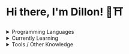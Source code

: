 <!--
**Inarizakura/Inarizakura** is a ✨ _special_ ✨ repository because its `README.md` (this file) appears on your GitHub profile.

Here are some ideas to get you started:

- 🔭 I’m currently working on ...
- 🌱 I’m currently learning ...
- 👯 I’m looking to collaborate on ...
- 🤔 I’m looking for help with ...
- 💬 Ask me about ...
- 📫 How to reach me: ...
- 😄 Pronouns: ...
- ⚡ Fun fact: ...

-->

# Hi there, I'm Dillon! 🦊⛩


<details>
  <summary>Programming Languages</summary>

  ![C](https://img.shields.io/badge/C-C?logo=c&logoColor=%23A8B9CC&logoSize=auto&labelColor=FFF&color=FFF)
</details>

<details>
  <summary>Currently Learning</summary>

  ![C++](https://img.shields.io/badge/C%2B%2B-C%2B%2B?style=flat&logo=cplusplus&logoColor=%2300599C&logoSize=auto&labelColor=FFF&color=FFF)
  
  Web Development
    
  ![JavaScript](https://img.shields.io/badge/JavaScript-JavaScript?style=flat&logo=javascript&logoColor=%23F7DF1E&logoSize=auto&labelColor=000&color=000)
  ![HTML5](https://img.shields.io/badge/HTML-HTML?style=flat&logo=html5&logoColor=%23E34F26&logoSize=auto&labelColor=FFF&color=FFF)
  ![CSS](https://img.shields.io/badge/CSS-CSS?style=flat&logo=css&logoColor=%23663399&logoSize=auto&labelColor=FFF&color=FFF)
  ![Ruby](https://img.shields.io/badge/Ruby-Ruby?style=flat&logo=ruby&logoColor=%23CC342D&logoSize=auto&labelColor=FFF&color=FFF)
</details>

<details>
  <summary>Tools / Other Knowledge</summary>

  ![Linux](https://img.shields.io/badge/Linux-Linux?style=flat&logo=linux&logoColor=%23FCC624&logoSize=auto&labelColor=000&color=000)
  ![Visual Studio Code](https://img.shields.io/badge/Visual%20Studio%20Code-Visual%20Studio%20Code?style=flat&logoColor=%23181717&logoSize=auto&labelColor=0078D7&color=0078D7)
  ![Git](https://img.shields.io/badge/Git-Git?style=flat&logo=git&logoColor=%23F05032&logoSize=auto&labelColor=FFF&color=FFF)
  ![GitHub](https://img.shields.io/badge/GitHub-GitHub?style=flat&logo=github&logoColor=%23181717&logoSize=auto&labelColor=FFF&color=FFF)
</details>
